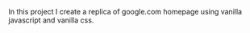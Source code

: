 In this project I create a replica of google.com homepage using vanilla javascript and vanilla css.
